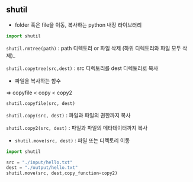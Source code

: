 ## shutil

- folder 혹은 file을 이동, 복사하는 python 내장 라이브러리

```python
import shutil
```

`shutil.rmtree(path)` : path 디렉토리 or 파일 삭제 (하위 디렉토리와 파일 모두 삭제)_

`shutil.copytree(src,dest)` : src 디렉토리를 dest 디렉토리로 복사

- 파일을 복사하는 함수

⇒ copyfile < copy < copy2

`shutil.copyfile(src, dest)` 

`shutil.copy(src, dest)`  : 파일과 파일의 권한까지 복사

`shutil.copy2(src, dest)` : 파일과 파일의 메타데이터까지 복사

- `shutil.move(src, dest)` : 파일 또는 디렉토리 이동
```python
import shutil

src = "./input/hello.txt"
dest = "./output/hello.txt"
shutil.move(src, dest,copy_function=copy2)

```
